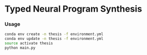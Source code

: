 # Typed Neural Program Synthesis

### Usage

```bash
conda env create -n thesis -f environment.yml
conda env update -n thesis -f environment.yml
source activate thesis
python main.py
```
